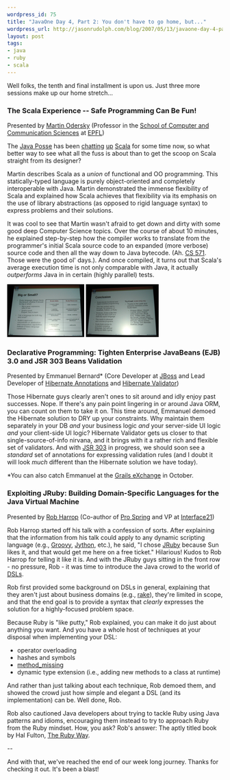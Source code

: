 ```yaml
---
wordpress_id: 75
title: "JavaOne Day 4, Part 2: You don't have to go home, but..."
wordpress_url: http://jasonrudolph.com/blog/2007/05/13/javaone-day-4-part-2-you-dont-have-to-go-home-but/
layout: post
tags:
- java
- ruby
- scala
---
```

Well folks, the tenth and final installment is upon us.  Just three more sessions make up our home stretch...

### The Scala Experience -- Safe Programming Can Be Fun!
Presented by [Martin Odersky](http://lamp.epfl.ch/~odersky/) (Professor in the [School of Computer and Communication Sciences](http://ic.epfl.ch/) at [EPFL](http://www.epfl.ch/))

The [Java Posse](http://javaposse.com/) has been [chatting](http://javaposse.com/index.php?post_id=199323) [up](http://javaposse.com/index.php?post_id=197338) [Scala](http://scala-lang.org) for some time now, so what better way to see what all the fuss is about than to get the scoop on Scala straight from its designer?

Martin describes Scala as a *union* of functional and OO programming.  This statically-typed language is purely object-oriented and completely interoperable with Java.  Martin demonstrated the immense flexibility of Scala and explained how Scala achieves that flexibility via its emphasis on the use of library abstractions (as opposed to rigid language syntax) to express problems and their solutions.  

It was cool to see that Martin wasn't afraid to get down and dirty with some good deep Computer Science topics.  Over the course of about 10 minutes, he explained step-by-step how the compiler works to translate from the programmer's initial Scala source code to an expanded (more verbose) source code and then all the way down to Java bytecode.  (Ah.  [CS 571](http://etg08.itc.virginia.edu/cod/servlet/CourseInfo?term=20043&mnemonic=CS&course_nbr=571).  Those were the good ol' days.).  And once compiled, it turns out that Scala's average execution time is not only comparable with Java, it actually *outperforms* Java in in certain (highly parallel) tests.

[![Scala/Java Comparison](/resources/20070513-scala-java-comparison-tn.png)](/resources/20070513-scala-java-comparison.png) [![Scala Summary](/resources/20070513-scala-summary-tn.png)](/resources/20070513-scala-summary.png)

### Declarative Programming: Tighten Enterprise JavaBeans (EJB) 3.0 and JSR 303 Beans Validation
Presented by Emmanuel Bernard* (Core Developer at [JBoss](http://jboss.com/) and Lead Developer of [Hibernate Annotations](http://annotations.hibernate.org/) and [Hibernate Validator](http://validator.hibernate.org))

Those Hibernate guys clearly aren't ones to sit around and idly enjoy past successes.  Nope.  If there's any pain point lingering in or around Java ORM, you can count on them to take it on.  This time around, Emmanuel demoed the Hibernate solution to DRY up your constraints.  Why maintain them separately in your DB *and* your business logic *and* your server-side UI logic *and* your client-side UI logic?  Hibernate Validator gets us closer to that single-source-of-info nirvana, and it brings with it a rather rich and flexible set of validators.  And with [JSR 303](http://jcp.org/en/jsr/detail?id=303) in progress, we should soon see a *standard* set of annotations for expressing validation rules (and I doubt it will look *much* different than the Hibernate solution we have today).

\*You can also catch Emmanuel at the [Grails eXchange](http://www.grails-exchange.com/emmanuel-bernard) in October.  

### Exploiting JRuby: Building Domain-Specific Languages for the Java Virtual Machine
Presented by [Rob Harrop](http://blog.springframework.com/rob/) (Co-author of [Pro Spring](http://www.apress.com/book/bookDisplay.html?bID=405) and VP at [Interface21](http://www.interface21.com/))

Rob Harrop started off his talk with a confession of sorts.  After explaining that the information from his talk could apply to any dynamic scripting language (e.g., [Groovy](http://groovy.codehaus.org), [Jython](http://www.jython.org/Project/index.html), etc.), he said, "I chose [JRuby](http://jruby.codehaus.org/) because Sun likes it, and that would get me here on a free ticket."  Hilarious!  Kudos to Rob Harrop for telling it like it is.  And with the JRuby guys sitting in the front row - no pressure, Rob - it was time to introduce the Java crowd to the world of [DSLs](http://en.wikipedia.org/wiki/Domain-specific_programming_language).

Rob first provided some background on DSLs in general, explaining that they aren't just about business domains (e.g., [rake](http://rake.rubyforge.org/)), they're limited in scope, and that the end goal is to provide a syntax that *clearly* expresses the solution for a highly-focused problem space.   

Because Ruby is "like putty," Rob explained, you can make it do just about anything you want.  And you have a whole host of techniques at your disposal when implementing your DSL:

*   operator overloading
*   hashes and symbols
*   [method_missing](http://ruby-doc.org/core-2.3.0/BasicObject.html#method-i-method_missing)
*   dynamic type extension (i.e., adding new methods to a class at runtime)

And rather than just talking about each technique, Rob demoed them, and showed the crowd just how simple and elegant a DSL (and its implementation) can be.  Well done, Rob.

Rob also cautioned Java developers about trying to tackle Ruby using Java patterns and idioms, encouraging them instead to try to approach Ruby from the Ruby mindset.  How, you ask?  Rob's answer: The aptly titled book by Hal Fulton, [The Ruby Way](http://www.amazon.com/Ruby-Way-Hal-Fulton/dp/0672320835).

--

And with that, we've reached the end of our week long journey.  Thanks for checking it out.  It's been a blast!
